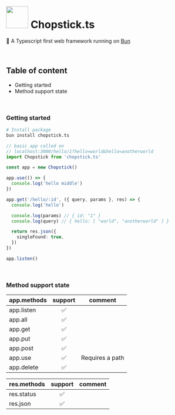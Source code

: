 # <img src="https://github.com/sp90/chopstick.ts/blob/e71c2d3830cef14b0b1617328f07826bded1d892/misc/chopstick.svg" width="60px"></img> Chopstick.ts

🥢 A Typescript first web framework running on [Bun](https://bun.sh)

<br />

## Table of content

- Getting started
- Method support state

<br />

### Getting started

```sh
# Install package
bun install chopstick.ts
```

```ts
// basic app called on
// localhost:3000/hello/1?hello=world&hello=anotherworld
import Chopstick from 'chopstick.ts'

const app = new Chopstick()

app.use(() => {
  console.log('hello middle')
})

app.get('/hello/:id', ({ query, params }, res) => {
  console.log('hello')

  console.log(params) // { id: "1" }
  console.log(query) // { hello: [ "world", "anotherworld" ] }

  return res.json({
    singleFound: true,
  })
})

app.listen()
```

<br />

### Method support state

| app.methods | support |     comment     |
| ----------- | :-----: | :-------------: |
| app.listen  |   ✅    |                 |
| app.all     |   ✅    |                 |
| app.get     |   ✅    |                 |
| app.put     |   ✅    |                 |
| app.post    |   ✅    |                 |
| app.use     |   ✅    | Requires a path |
| app.delete  |   ✅    |                 |

| res.methods | support | comment |
| ----------- | :-----: | :-----: |
| res.status  |   ✅    |         |
| res.json    |   ✅    |         |

[i2]: https://github.com/sp90/chopstick.ts/issues/2

